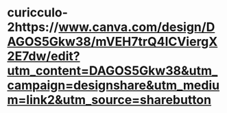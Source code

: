# curicculo-2https://www.canva.com/design/DAGOS5Gkw38/mVEH7trQ4ICViergX2E7dw/edit?utm_content=DAGOS5Gkw38&utm_campaign=designshare&utm_medium=link2&utm_source=sharebutton
